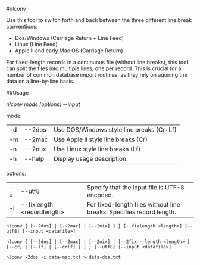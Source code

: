 #nlconv

Use this tool to switch forth and back between the three different line break conventions:

- Dos/Windows (Carriage Return + Line Feed)
- Linux (Line Feed)
- Apple II and early Mac OS (Carriage Return)

For fixed-length records in a continuous file (without line breaks), this tool can split the files into
multiple lines, one per record. This is crucial for a number of common database import routines, as they
rely on aquiring the data on a line-by-line basis.

##Usage

_nlconv mode [options] --input <file>_

  mode:
  <table>
    <tr><td>-d</td><td>--2dos</td><td>Use DOS/Windows style line breaks (Cr+Lf)</td></tr>
    <tr><td>-m</td><td>--2mac</td><td>Use Apple II style line breaks (Cr)</td></tr>
    <tr><td>-n</td><td>--2nux</td><td>Use Linux style line breaks (Lf)</td></tr>
    <tr><td>-h</td><td>--help</td><td>Display usage description.</td></tr>
  </table>

  options:
  <table>
    <tr><td>-u</td><td>--utf8</td><td>Specify that the input file is UTF-8 encoded.</td></tr>
    <tr><td>-l</td><td>--fixlength &lt;recordlength&gt;</td><td>For fixed-length files without line breaks. Specifies record length.</td></tr>
  </table>
  
  `nlconv { [--2dos] | [--2mac] | [--2nix] ] } [--fixlength <length>] [--utf8] [--input <datafile>]`




`nlconv { [--2dos] | [--2mac] | [--2nix] | [--2fix --length <length> [ [--cr] | [--lf] | [--crlf] ] ] } [--utf8] [--input <datafile>]`



`nlconv -2dos -i data-mac.txt > data-dos.txt`


